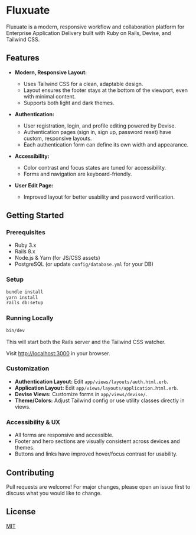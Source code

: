 # Fluxuate

Fluxuate is a modern, responsive workflow and collaboration platform for Enterprise Application Delivery built with Ruby on Rails, Devise, and Tailwind CSS.

## Features

- **Modern, Responsive Layout:**
  - Uses Tailwind CSS for a clean, adaptable design.
  - Layout ensures the footer stays at the bottom of the viewport, even with minimal content.
  - Supports both light and dark themes.

- **Authentication:**
  - User registration, login, and profile editing powered by Devise.
  - Authentication pages (sign in, sign up, password reset) have custom, responsive layouts.
  - Each authentication form can define its own width and appearance.

- **Accessibility:**
  - Color contrast and focus states are tuned for accessibility.
  - Forms and navigation are keyboard-friendly.

- **User Edit Page:**
  - Improved layout for better usability and password verification.

## Getting Started

### Prerequisites

- Ruby 3.x
- Rails 8.x
- Node.js & Yarn (for JS/CSS assets)
- PostgreSQL (or update `config/database.yml` for your DB)

### Setup

```bash
bundle install
yarn install
rails db:setup
```

### Running Locally

```bash
bin/dev
```

This will start both the Rails server and the Tailwind CSS watcher.

Visit [http://localhost:3000](http://localhost:3000) in your browser.

### Customization

- **Authentication Layout:** Edit `app/views/layouts/auth.html.erb`.
- **Application Layout:** Edit `app/views/layouts/application.html.erb`.
- **Devise Views:** Customize forms in `app/views/devise/`.
- **Theme/Colors:** Adjust Tailwind config or use utility classes directly in views.

### Accessibility & UX

- All forms are responsive and accessible.
- Footer and hero sections are visually consistent across devices and themes.
- Buttons and links have improved hover/focus contrast for usability.

## Contributing

Pull requests are welcome! For major changes, please open an issue first to discuss what you would like to change.

## License

[MIT](LICENSE)

